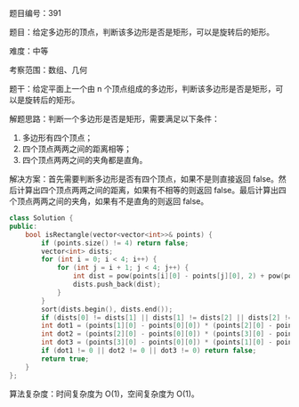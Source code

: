 题目编号：391

题目：给定多边形的顶点，判断该多边形是否是矩形，可以是旋转后的矩形。

难度：中等

考察范围：数组、几何

题干：给定平面上一个由 n 个顶点组成的多边形，判断该多边形是否是矩形，可以是旋转后的矩形。

解题思路：判断一个多边形是否是矩形，需要满足以下条件：

1. 多边形有四个顶点；
2. 四个顶点两两之间的距离相等；
3. 四个顶点两两之间的夹角都是直角。

解决方案：首先需要判断多边形是否有四个顶点，如果不是则直接返回 false。然后计算出四个顶点两两之间的距离，如果有不相等的则返回 false。最后计算出四个顶点两两之间的夹角，如果有不是直角的则返回 false。

```cpp
class Solution {
public:
    bool isRectangle(vector<vector<int>>& points) {
        if (points.size() != 4) return false;
        vector<int> dists;
        for (int i = 0; i < 4; i++) {
            for (int j = i + 1; j < 4; j++) {
                int dist = pow(points[i][0] - points[j][0], 2) + pow(points[i][1] - points[j][1], 2);
                dists.push_back(dist);
            }
        }
        sort(dists.begin(), dists.end());
        if (dists[0] != dists[1] || dists[1] != dists[2] || dists[2] != dists[3] || dists[4] != dists[5]) return false;
        int dot1 = (points[1][0] - points[0][0]) * (points[2][0] - points[0][0]) + (points[1][1] - points[0][1]) * (points[2][1] - points[0][1]);
        int dot2 = (points[2][0] - points[0][0]) * (points[3][0] - points[0][0]) + (points[2][1] - points[0][1]) * (points[3][1] - points[0][1]);
        int dot3 = (points[3][0] - points[0][0]) * (points[1][0] - points[0][0]) + (points[3][1] - points[0][1]) * (points[1][1] - points[0][1]);
        if (dot1 != 0 || dot2 != 0 || dot3 != 0) return false;
        return true;
    }
};
```

算法复杂度：时间复杂度为 O(1)，空间复杂度为 O(1)。